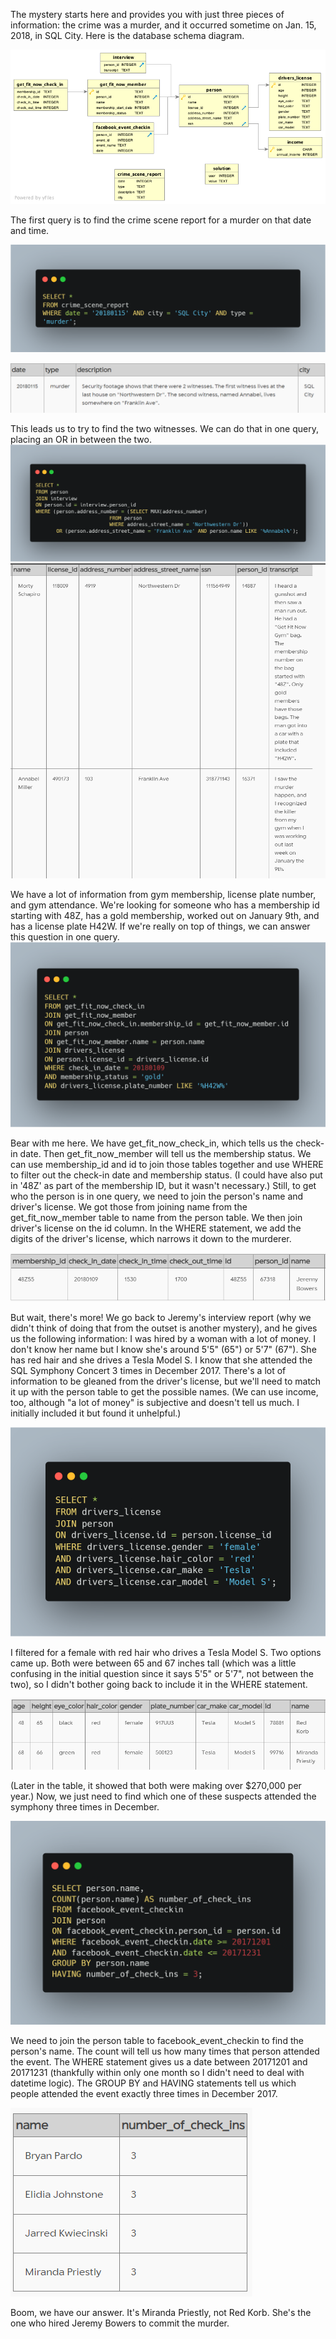 The mystery starts here and provides you with just three pieces of information: the crime was a murder, and it occurred sometime on Jan. 15, 2018, in SQL City.
Here is the database schema diagram.

![Alt Text](/SQL%20Murder%20Mystery/Images/Schema.png)

The first query is to find the crime scene report for a murder on that date and time.

![Alt Text](/SQL%20Murder%20Mystery/Images/q1.png)

![Alt Text](/SQL%20Murder%20Mystery/Images/d1.png)

This leads us to try to find the two witnesses. We can do that in one query, placing an OR in between the two.
![Alt Text](/SQL%20Murder%20Mystery/Images/q2.png)
![Alt Text](/SQL%20Murder%20Mystery/Images/d2.png)


We have a lot of information from gym membership, license plate number, and gym attendance. We're looking for someone who has a membership id starting with 48Z, has a gold membership, worked out on January 9th, and has a license plate H42W. If we're really on top of things, we can answer this question in one query.
![Alt Text](/SQL%20Murder%20Mystery/Images/q3.png)




Bear with me here. We have get_fit_now_check_in, which tells us the check-in date. Then get_fit_now_member will tell us the membership status. We can use membership_id and id to join those tables together and use WHERE to filter out the check-in date and membership status. (I could have also put in '48Z' as part of the membership ID, but it wasn't necessary.)
Still, to get who the person is in one query, we need to join the person's name and driver's license. We got those from joining name from the get_fit_now_member table to name from the person table. We then join driver's license on the id column. In the WHERE statement, we add the digits of the driver's license, which narrows it down to the murderer.


![Alt Text](/SQL%20Murder%20Mystery/Images/d3.png)


But wait, there's more! We go back to Jeremy's interview report (why we didn't think of doing that from the outset is another mystery), and he gives us the following information:
I was hired by a woman with a lot of money. I don't know her name but I know she's around 5'5" (65") or 5'7" (67"). She has red hair and she drives a Tesla Model S. I know that she attended the SQL Symphony Concert 3 times in December 2017.
There's a lot of information to be gleaned from the driver's license, but we'll need to match it up with the person table to get the possible names. (We can use income, too, although "a lot of money" is subjective and doesn't tell us much. I initially included it but found it unhelpful.)

![Alt Text](/SQL%20Murder%20Mystery/Images/q4.png)


I filtered for a female with red hair who drives a Tesla Model S. Two options came up. Both were between 65 and 67 inches tall (which was a little confusing in the initial question since it says 5'5" or 5'7", not between the two), so I didn't bother going back to include it in the WHERE statement.


![Alt Text](/SQL%20Murder%20Mystery/Images/d4.png)


(Later in the table, it showed that both were making over $270,000 per year.)
Now, we just need to find which one of these suspects attended the symphony three times in December.

![Alt Text](/SQL%20Murder%20Mystery/Images/q5.png)


We need to join the person table to facebook_event_checkin to find the person's name. The count will tell us how many times that person attended the event. The WHERE statement gives us a date between 20171201 and 20171231 (thankfully within only one month so I didn't need to deal with datetime logic). The GROUP BY and HAVING statements tell us which people attended the event exactly three times in December 2017.


![Alt Text](/SQL%20Murder%20Mystery/Images/d5.png)


Boom, we have our answer. It's Miranda Priestly, not Red Korb. She's the one who hired Jeremy Bowers to commit the murder.